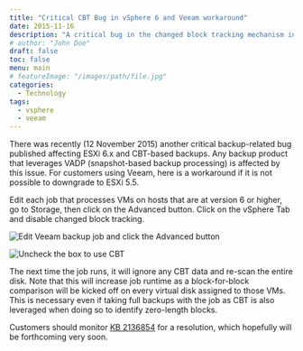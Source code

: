 ```yaml
---
title: "Critical CBT Bug in vSphere 6 and Veeam workaround"
date: 2015-11-16
description: "A critical bug in the changed block tracking mechanism in vSphere 6 sees workaround from Veeam."
# author: "John Doe"
draft: false
toc: false
menu: main
# featureImage: "/images/path/file.jpg"
categories:
  - Technology
tags:
  - vsphere
  - veeam
---
```


There was recently (12 November 2015) another critical backup-related bug published affecting ESXi 6.x and CBT-based backups. Any backup product that leverages VADP (snapshot-based backup processing) is affected by this issue. For customers using Veeam, here is a workaround if it is not possible to downgrade to ESXi 5.5.

Edit each job that processes VMs on hosts that are at version 6 or higher, go to Storage, then click on the Advanced button. Click on the vSphere Tab and disable changed block tracking.

![Edit Veeam backup job and click the Advanced button](/images/2015-11/critical-cbt-bug-vsphere6-veeam-workaround/image1.png)

![Uncheck the box to use CBT](/images/2015-11/critical-cbt-bug-vsphere6-veeam-workaround/image2.png)

The next time the job runs, it will ignore any CBT data and re-scan the entire disk. Note that this will increase job runtime as a block-for-block comparison will be kicked off on every virtual disk assigned to those VMs. This is necessary even if taking full backups with the job as CBT is also leveraged when doing so to identify zero-length blocks.

Customers should monitor [KB 2136854](http://kb.vmware.com/kb/2136854) for a resolution, which hopefully will be forthcoming very soon.
